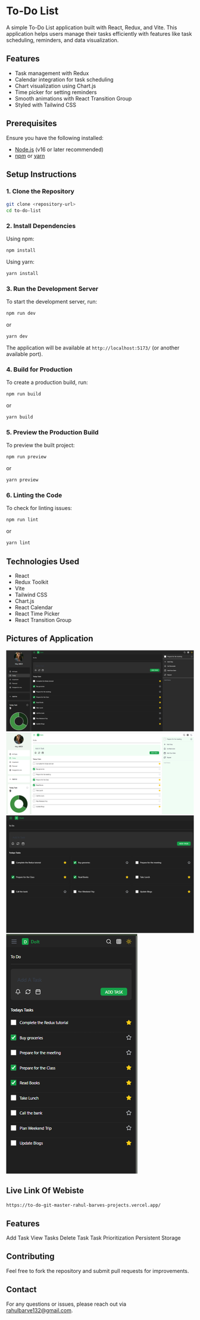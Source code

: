 # To-Do List

A simple To-Do List application built with React, Redux, and Vite. This application helps users manage their tasks efficiently with features like task scheduling, reminders, and data visualization.

## Features
- Task management with Redux
- Calendar integration for task scheduling
- Chart visualization using Chart.js
- Time picker for setting reminders
- Smooth animations with React Transition Group
- Styled with Tailwind CSS

## Prerequisites
Ensure you have the following installed:
- [Node.js](https://nodejs.org/) (v16 or later recommended)
- [npm](https://www.npmjs.com/) or [yarn](https://yarnpkg.com/)

## Setup Instructions

### 1. Clone the Repository
```sh
git clone <repository-url>
cd to-do-list
```

### 2. Install Dependencies
Using npm:
```sh
npm install
```
Using yarn:
```sh
yarn install
```

### 3. Run the Development Server
To start the development server, run:
```sh
npm run dev
```
or
```sh
yarn dev
```
The application will be available at `http://localhost:5173/` (or another available port).

### 4. Build for Production
To create a production build, run:
```sh
npm run build
```
or
```sh
yarn build
```

### 5. Preview the Production Build
To preview the built project:
```sh
npm run preview
```
or
```sh
yarn preview
```

### 6. Linting the Code
To check for linting issues:
```sh
npm run lint
```
or
```sh
yarn lint
```

## Technologies Used
- React
- Redux Toolkit
- Vite
- Tailwind CSS
- Chart.js
- React Calendar
- React Time Picker
- React Transition Group

## Pictures of Application
![Task Manager Screenshot](src/assets/image1.png)
![Task Manager Screenshot](src/assets/image2.png)
![Task Manager Screenshot](src/assets/image3.png)
![Task Manager Screenshot](src/assets/image.png)


## Live Link Of Webiste
`https://to-do-git-master-rahul-barves-projects.vercel.app/`


## Features 
Add Task
View Tasks
Delete Task
Task Prioritization
Persistent Storage


## Contributing
Feel free to fork the repository and submit pull requests for improvements.

## Contact
For any questions or issues, please reach out via rahulbarve132@gmail.com.


